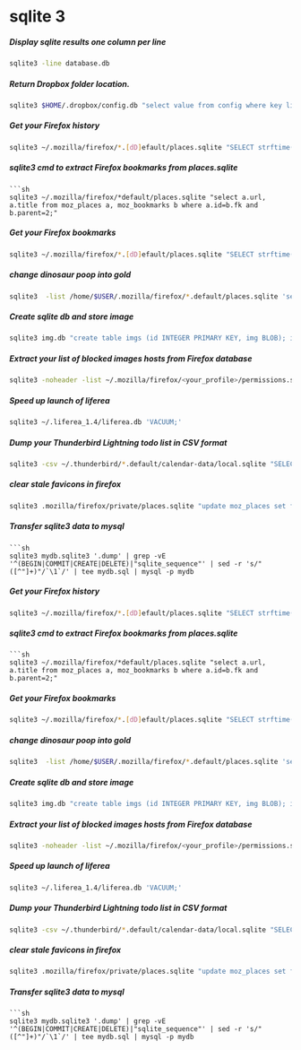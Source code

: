# sqlite 3

##### Display sqlite results one column per line
```sh
sqlite3 -line database.db
```

##### Return Dropbox folder location.
```sh
sqlite3 $HOME/.dropbox/config.db "select value from config where key like '%dropbox_path%'"
```

##### Get your Firefox history
```sh
sqlite3 ~/.mozilla/firefox/*.[dD]efault/places.sqlite "SELECT strftime('%d.%m.%Y %H:%M:%S', visit_date/1000000, 'unixepoch', 'localtime'),url FROM moz_places, moz_historyvisits WHERE moz_places.id = moz_historyvisits.place_id ORDER BY visit_date;"
```

##### sqlite3 cmd to extract Firefox bookmarks from places.sqlite
```
```sh
sqlite3 ~/.mozilla/firefox/*default/places.sqlite "select a.url, a.title from moz_places a, moz_bookmarks b where a.id=b.fk and b.parent=2;"
```

##### Get your Firefox bookmarks
```sh
sqlite3 ~/.mozilla/firefox/*.[dD]efault/places.sqlite "SELECT strftime('%d.%m.%Y %H:%M:%S', dateAdded/1000000, 'unixepoch', 'localtime'),url FROM moz_places, moz_bookmarks WHERE moz_places.id = moz_bookmarks.fk ORDER BY dateAdded;"
```

##### change dinosaur poop into gold
```sh
sqlite3  -list /home/$USER/.mozilla/firefox/*.default/places.sqlite 'select url from moz_places ;' | grep http
```

##### Create sqlite db and store image
```sh
sqlite3 img.db "create table imgs (id INTEGER PRIMARY KEY, img BLOB); insert into imgs (img) values (\"$(base64 -w0 /tmp/Q.jpg)\"); select img from imgs where id=1;" | base64 -d -w0 > /tmp/W.jpg
```

##### Extract your list of blocked images hosts from Firefox database
```sh
sqlite3 -noheader -list ~/.mozilla/firefox/<your_profile>/permissions.sqlite "select host from moz_hosts where type='image' and permission=2"
```

##### Speed up launch of liferea
```sh
sqlite3 ~/.liferea_1.4/liferea.db 'VACUUM;'
```

##### Dump your Thunderbird Lightning todo list in CSV format
```sh
sqlite3 -csv ~/.thunderbird/*.default/calendar-data/local.sqlite "SELECT CASE WHEN priority IS NULL THEN 5 ELSE priority END AS priority, title FROM cal_todos WHERE ical_status IS NULL ORDER BY priority ASC, last_modified DESC;"
```

##### clear stale favicons in firefox
```sh
sqlite3 .mozilla/firefox/private/places.sqlite "update moz_places set favicon_id=null where favicon_id = (select p.favicon_id from moz_bookmarks b join moz_places p on b.fk = p.id where b.title = 'Broken');"
```

##### Transfer sqlite3 data to mysql
```
```sh
sqlite3 mydb.sqlite3 '.dump' | grep -vE '^(BEGIN|COMMIT|CREATE|DELETE)|"sqlite_sequence"' | sed -r 's/"([^"]+)"/`\1`/' | tee mydb.sql | mysql -p mydb
```

##### Get your Firefox history
```sh
sqlite3 ~/.mozilla/firefox/*.[dD]efault/places.sqlite "SELECT strftime('%d.%m.%Y %H:%M:%S', visit_date/1000000, 'unixepoch', 'localtime'),url FROM moz_places, moz_historyvisits WHERE moz_places.id = moz_historyvisits.place_id ORDER BY visit_date;"
```

##### sqlite3 cmd to extract Firefox bookmarks from places.sqlite
```
```sh
sqlite3 ~/.mozilla/firefox/*default/places.sqlite "select a.url, a.title from moz_places a, moz_bookmarks b where a.id=b.fk and b.parent=2;"
```

##### Get your Firefox bookmarks
```sh
sqlite3 ~/.mozilla/firefox/*.[dD]efault/places.sqlite "SELECT strftime('%d.%m.%Y %H:%M:%S', dateAdded/1000000, 'unixepoch', 'localtime'),url FROM moz_places, moz_bookmarks WHERE moz_places.id = moz_bookmarks.fk ORDER BY dateAdded;"
```

##### change dinosaur poop into gold
```sh
sqlite3  -list /home/$USER/.mozilla/firefox/*.default/places.sqlite 'select url from moz_places ;' | grep http
```

##### Create sqlite db and store image
```sh
sqlite3 img.db "create table imgs (id INTEGER PRIMARY KEY, img BLOB); insert into imgs (img) values (\"$(base64 -w0 /tmp/Q.jpg)\"); select img from imgs where id=1;" | base64 -d -w0 > /tmp/W.jpg
```

##### Extract your list of blocked images hosts from Firefox database
```sh
sqlite3 -noheader -list ~/.mozilla/firefox/<your_profile>/permissions.sqlite "select host from moz_hosts where type='image' and permission=2"
```

##### Speed up launch of liferea
```sh
sqlite3 ~/.liferea_1.4/liferea.db 'VACUUM;'
```

##### Dump your Thunderbird Lightning todo list in CSV format
```sh
sqlite3 -csv ~/.thunderbird/*.default/calendar-data/local.sqlite "SELECT CASE WHEN priority IS NULL THEN 5 ELSE priority END AS priority, title FROM cal_todos WHERE ical_status IS NULL ORDER BY priority ASC, last_modified DESC;"
```

##### clear stale favicons in firefox
```sh
sqlite3 .mozilla/firefox/private/places.sqlite "update moz_places set favicon_id=null where favicon_id = (select p.favicon_id from moz_bookmarks b join moz_places p on b.fk = p.id where b.title = 'Broken');"
```

##### Transfer sqlite3 data to mysql
```
```sh
sqlite3 mydb.sqlite3 '.dump' | grep -vE '^(BEGIN|COMMIT|CREATE|DELETE)|"sqlite_sequence"' | sed -r 's/"([^"]+)"/`\1`/' | tee mydb.sql | mysql -p mydb
```

